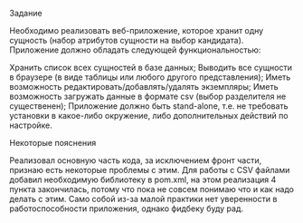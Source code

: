 Задание

Необходимо реализовать веб-приложение, которое хранит одну сущность (набор атрибутов сущности на выбор кандидата). 
Приложение должно обладать следующей функциональностью:

Хранить список всех сущностей в базе данных;
Выводить все сущности в браузере (в виде таблицы или любого другого представления);
Иметь возможность редактировать/добавлять/удалять экземпляры;
Иметь возможность загружать данные в формате csv (выбор разделителя не существенен); 
Приложение должно быть stand-alone, т.е. не требовать установки в какое-либо окружение, 
либо дополнительных действий по настройке.

Некоторые пояснения

Реализовал основную часть кода, за исключением фронт части, признаю есть некоторые проблемы с этим.
Для работы с CSV файлами добавил необходимую библиотеку в pom.xml, на этом реализация 4 пункта закончилась,
потому что пока не совсем понимаю что и как надо делать с этим.
Само собой из-за малой практики нет уверенности в работоспособности приложения, однако фидбеку буду рад.